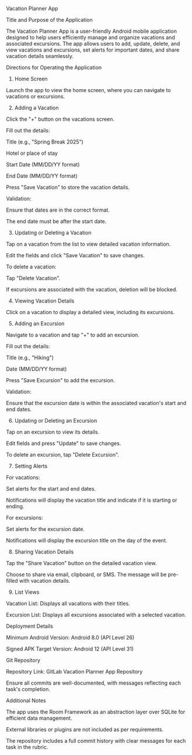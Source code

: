 Vacation Planner App

Title and Purpose of the Application

The Vacation Planner App is a user-friendly Android mobile application designed to help users efficiently manage and organize vacations and associated excursions. The app allows users to add, update, delete, and view vacations and excursions, set alerts for important dates, and share vacation details seamlessly.

Directions for Operating the Application

1. Home Screen

Launch the app to view the home screen, where you can navigate to vacations or excursions.

2. Adding a Vacation

Click the "+" button on the vacations screen.

Fill out the details:

Title (e.g., "Spring Break 2025")

Hotel or place of stay

Start Date (MM/DD/YY format)

End Date (MM/DD/YY format)

Press "Save Vacation" to store the vacation details.

Validation:

Ensure that dates are in the correct format.

The end date must be after the start date.

3. Updating or Deleting a Vacation

Tap on a vacation from the list to view detailed vacation information.

Edit the fields and click "Save Vacation" to save changes.

To delete a vacation:

Tap "Delete Vacation".

If excursions are associated with the vacation, deletion will be blocked.

4. Viewing Vacation Details

Click on a vacation to display a detailed view, including its excursions.

5. Adding an Excursion

Navigate to a vacation and tap "+" to add an excursion.

Fill out the details:

Title (e.g., "Hiking")

Date (MM/DD/YY format)

Press "Save Excursion" to add the excursion.

Validation:

Ensure that the excursion date is within the associated vacation's start and end dates.

6. Updating or Deleting an Excursion

Tap on an excursion to view its details.

Edit fields and press "Update" to save changes.

To delete an excursion, tap "Delete Excursion".

7. Setting Alerts

For vacations:

Set alerts for the start and end dates.

Notifications will display the vacation title and indicate if it is starting or ending.

For excursions:

Set alerts for the excursion date.

Notifications will display the excursion title on the day of the event.

8. Sharing Vacation Details

Tap the "Share Vacation" button on the detailed vacation view.

Choose to share via email, clipboard, or SMS. The message will be pre-filled with vacation details.

9. List Views

Vacation List: Displays all vacations with their titles.

Excursion List: Displays all excursions associated with a selected vacation.

Deployment Details

Minimum Android Version: Android 8.0 (API Level 26)

Signed APK Target Version: Android 12 (API Level 31)

Git Repository

Repository Link: GitLab Vacation Planner App Repository

Ensure all commits are well-documented, with messages reflecting each task's completion.

Additional Notes

The app uses the Room Framework as an abstraction layer over SQLite for efficient data management.

External libraries or plugins are not included as per requirements.

The repository includes a full commit history with clear messages for each task in the rubric.